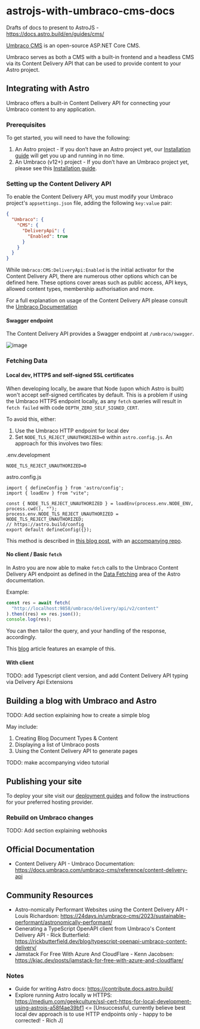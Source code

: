 # astrojs-with-umbraco-cms-docs
Drafts of docs to present to AstroJS - https://docs.astro.build/en/guides/cms/

[Umbraco CMS](https://umbraco.com/) is an open-source ASP.NET Core CMS.

Umbraco serves as both a CMS with a built-in frontend and a headless CMS via its Content Delivery API that can be used to provide content to your Astro project.

## Integrating with Astro

Umbraco offers a built-in Content Delivery API for connecting your Umbraco content to any application.

### Prerequisites

To get started, you will need to have the following:

1. An Astro project - If you don’t have an Astro project yet, our [Installation guide](https://docs.astro.build/en/install/auto/) will get you up and running in no time.
2. An Umbraco (v12+) project - If you don’t have an Umbraco project yet, please see this [Installation guide](https://docs.umbraco.com/umbraco-cms/fundamentals/setup/install/).

### Setting up the Content Delivery API

To enable the Content Delivery API, you must modify your Umbraco project's `appsettings.json` file, adding the following `key:value` pair:

```json
{
  "Umbraco": {
    "CMS": {
      "DeliveryApi": {
        "Enabled": true
      }
    }
  }
}
```

While `Umbraco:CMS:DeliveryApi:Enabled` is the initial activator for the Content Delivery API, there are numerous other options which can be defined here. These options cover areas such as public access, API keys, allowed content types, membership authorisation and more.

For a full explanation on usage of the Content Delivery API please consult the [Umbraco Documentation](https://docs.umbraco.com/umbraco-cms/reference/content-delivery-api)

#### Swagger endpoint

The Content Delivery API provides a Swagger endpoint at `/umbraco/swagger`.

![image](https://github.com/jacksorjacksor/astrojs-with-umbraco-cms-docs/assets/5838388/3dc156ad-b3f9-472c-98aa-35452172b2db)

### Fetching Data

#### Local dev, HTTPS and self-signed SSL certificates

When developing locally, be aware that Node (upon which Astro is built) won't accept self-signed certificates by default. This is a problem if using the Umbraco HTTPS endpoint locally, as any `fetch` queries will result in `fetch failed` with code `DEPTH_ZERO_SELF_SIGNED_CERT`.

To avoid this, either:

1. Use the Umbraco HTTP endpoint for local dev
2. Set `NODE_TLS_REJECT_UNAUTHORIZED=0` within `astro.config.js`. An approach for this involves two files:

.env.development
```
NODE_TLS_REJECT_UNAUTHORIZED=0
```

astro.config.js
```
import { defineConfig } from 'astro/config';
import { loadEnv } from "vite";

const { NODE_TLS_REJECT_UNAUTHORIZED } = loadEnv(process.env.NODE_ENV, process.cwd(), "");
process.env.NODE_TLS_REJECT_UNAUTHORIZED = NODE_TLS_REJECT_UNAUTHORIZED;
// https://astro.build/config
export default defineConfig({});
```

This method is described in [this blog post](https://kjac.dev/posts/jamstack-for-free-with-azure-and-cloudflare/), with an [accompanying repo](https://github.com/kjac/UmbracoAzureCloudflare).

#### No client / Basic `fetch`

In Astro you are now able to make `fetch` calls to the Umbraco Content Delivery API endpoint as defined in the [Data Fetching](https://docs.astro.build/en/guides/data-fetching/) area of the Astro documentation.

Example:
```javascript
const res = await fetch(
  "http://localhost:9858/umbraco/delivery/api/v2/content"
).then((res) => res.json());
console.log(res);
```

You can then tailor the query, and your handling of the response, accordingly.

This [blog](https://kjac.dev/posts/jamstack-for-free-with-azure-and-cloudflare/) article features an example of this.

#### With client

TODO: add Typescript client version, and add Content Delivery API typing via Delivery Api Extensions


## Building a blog with Umbraco and Astro

TODO: Add section explaining how to create a simple blog

May include:
1. Creating Blog Document Types & Content
2. Displaying a list of Umbraco posts
3. Using the Content Delivery API to generate pages

TODO: make accompanying video tutorial

## Publishing your site

To deploy your site visit our [deployment guides](https://docs.astro.build/en/guides/deploy/) and follow the instructions for your preferred hosting provider.

### Rebuild on Umbraco changes

TODO: Add section explaining webhooks

## Official Documentation
- Content Delivery API - Umbraco Documentation: https://docs.umbraco.com/umbraco-cms/reference/content-delivery-api

## Community Resources

- Astro-nomically Performant Websites using the Content Delivery API - Louis Richardson: https://24days.in/umbraco-cms/2023/sustainable-performant/astronomically-performant/
- Generating a TypeScript OpenAPI client from Umbraco's Content Delivery API - Rick Butterfield: https://rickbutterfield.dev/blog/typescript-openapi-umbraco-content-delivery/
- Jamstack For Free With Azure And CloudFlare - Kenn Jacobsen: https://kjac.dev/posts/jamstack-for-free-with-azure-and-cloudflare/

### Notes

- Guide for writing Astro docs: https://contribute.docs.astro.build/
- Explore running Astro locally w HTTPS: https://medium.com/geekculture/ssl-cert-https-for-local-development-using-astrojs-a58f4ae39bf1 <= [Unsuccessful, currently believe best local dev approach is to use HTTP endpoints only - happy to be corrected! - Rich J]
